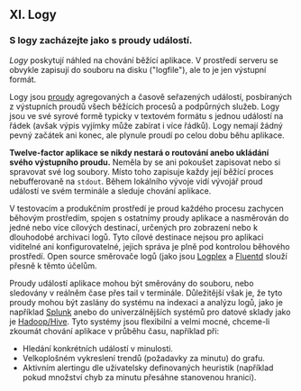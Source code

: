 ## XI. Logy
### S logy zacházejte jako s proudy událostí.

*Logy* poskytují náhled na chování běžící aplikace. V prostředí serveru se obvykle zapisují do souboru na disku ("logfile"), ale to je jen výstupní formát.

Logy jsou [proudy](https://adam.herokuapp.com/past/2011/4/1/logs_are_streams_not_files/) agregovaných a časově seřazených událostí, posbíraných z výstupních proudů všech běžících procesů a podpůrných služeb. Logy jsou ve své syrové formě typicky v textovém formátu s jednou událostí na řádek (avšak výpis vyjímky může zabírat i více řádků). Logy nemají žádný pevný začátek ani konec, ale plynule proudí po celou dobu běhu aplikace.

**Twelve-factor aplikace se nikdy nestará o routování anebo ukládání svého výstupního proudu.** Neměla by se ani pokoušet zapisovat nebo si spravovat své log soubory. Místo toho zapisuje každy její běžící proces nebufferovaně na `stdout`. Během lokálního vývoje vidí vývojář proud událostí ve svém terminále a sleduje chování aplikace.

V testovacím a produkčním prostředí je proud každého procesu zachycen běhovým prostředím, spojen s ostatnímy proudy aplikace a nasměrován do jedné nebo více cílových destinací, určených pro zobrazení nebo k dlouhodobé archivaci logů. Tyto cílové destinace nejsou pro aplikaci viditelné ani konfigurovatelné, jejich správa je plně pod kontrolou běhového prostředí. Open source směrovače logů (jako jsou [Logplex](https://github.com/heroku/logplex) a [Fluentd](https://github.com/fluent/fluentd) slouží přesně k těmto účelům.

Proudy událostí aplikace mohou být směrovány do souboru, nebo sledovány v reálněm čase přes tail v terminále. Důležitější však je, že tyto proudy mohou být zaslány do systému na indexaci a analýzu logů, jako je například [Splunk](http://www.splunk.com/) anebo do univerzálnějších systémů pro datové sklady jako je [Hadoop/Hive](http://hive.apache.org/). Tyto systémy jsou flexibilní a velmi mocné, chceme-li zkoumát chování aplikace v průběhu času, například při:

* Hledání konkrétních událostí v minulosti.
* Velkoplošném vykreslení trendů (požadavky za minutu) do grafu.
* Aktivním alertingu dle uživatelsky definovaných heuristik (například pokud množství chyb za minutu přesáhne stanovenou hranici).
